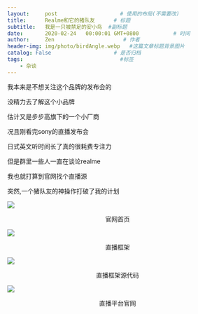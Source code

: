```yaml
---
layout:     post                    # 使用的布局(不需要改)
title:      Realme和它的猪队友      # 标题
subtitle:   我是一只被禁足的安小鸟  #副标题
date:       2020-02-24   00:00:01 GMT+0800           # 时间
author:     Zen                      # 作者
header-img: img/photo/birdAngle.webp   #这篇文章标题背景图片
catalog: False                    # 是否归档
tags:                               #标签
    - 杂谈
---
```

我本来是不想关注这个品牌的发布会的

没精力去了解这个小品牌

估计又是步步高旗下的一个小厂商

况且刚看完sony的直播发布会

日式英文听时间长了真的很耗费专注力

但是群里一些人一直在谈论realme

我也就打算到官网找个直播源

突然,一个猪队友的神操作打破了我的计划

![](https://github.com/zhangyiming748/zhangyiming748.github.io/blob/master/img/realme/%E5%AE%98%E7%BD%91%E9%A6%96%E9%A1%B5.png?raw=true)<center>官网首页</center>

![](https://github.com/zhangyiming748/zhangyiming748.github.io/blob/master/img/realme/%E7%9B%B4%E6%92%AD%E6%A1%86%E6%9E%B6.png?raw=true)<center>直播框架</center>

![](https://github.com/zhangyiming748/zhangyiming748.github.io/blob/master/img/realme/%E7%9B%B4%E6%92%AD%E6%A1%86%E6%9E%B6%E6%BA%90%E4%BB%A3%E7%A0%81.png?raw=true)<center>直播框架源代码</center>

![](https://github.com/zhangyiming748/zhangyiming748.github.io/blob/master/img/realme/%E8%B4%9F%E8%B4%A3%E7%9B%B4%E6%92%AD%E7%9A%84%E5%AE%98%E7%BD%91.png?raw=true)<center>直播平台官网</center>
